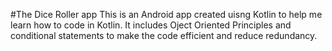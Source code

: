 #The Dice Roller app
This is an Android app created uisng Kotlin to help me learn how to code in Kotlin. It includes Oject Oriented Principles and conditional statements to make the code efficient and reduce redundancy.